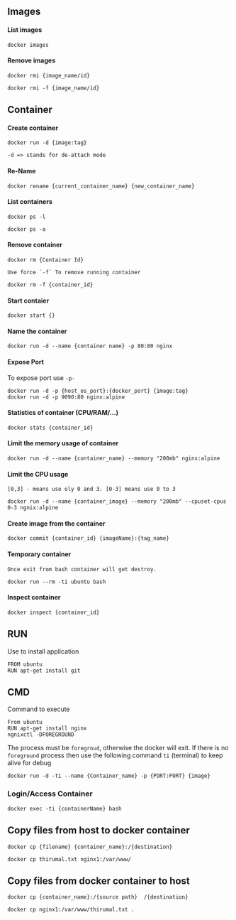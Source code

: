 ## Images

#### List images

    docker images

#### Remove images

    docker rmi {image_name/id}

    docker rmi -f {image_name/id}

## Container

#### Create container

    docker run -d {image:tag}

    -d => stands for de-attach mode

#### Re-Name

    docker rename {current_container_name} {new_container_name}


#### List containers

    docker ps -l

    docker ps -a

#### Remove container

    docker rm {Container Id}

    Use force `-f` To remove running container

    docker rm -f {container_id}

#### Start contaier

    docker start {}

#### Name the container

    docker run -d --name {container name} -p 80:80 nginx

#### Expose Port

To expose port use `-p-`

    docker run -d -p {host_os_port}:{docker_port} {image:tag}
    docker run -d -p 9090:80 nginx:alpine

#### Statistics of container (CPU/RAM/...)

    docker stats {container_id}

#### Limit the memory usage of container

    docker run -d --name {container_name} --memory "200mb" nginx:alpine

#### Limit the CPU usage

    [0,3] - means use oly 0 and 3. [0-3] means use 0 to 3

    docker run -d --name {container_image} --memory "200mb" --cpuset-cpus 0-3 ngnix:alpine

#### Create image from the container

    docker commit {container_id} {imageName}:{tag_name}

#### Temporary container

    Once exit from bash container will get destroy.

    docker run --rm -ti ubuntu bash

#### Inspect container

    docker inspect {container_id}

## RUN

Use to install application

    FROM ubuntu
    RUN apt-get install git

## CMD

Command to execute

    From ubuntu
    RUN apt-get install nginx
    ngnixctl -DFOREGROUND

The process must be `foregroud`, otherwise the docker will exit.
If there is no `foreground` process then use the following command `ti` (terminal) to keep alive for debug

    docker run -d -ti --name {Container_name} -p {PORT:PORT} {image}

### Login/Access Container

    docker exec -ti {containerName} bash

## Copy files from host to docker container

    docker cp {filename} {container_name}:/{destination}

    docker cp thirumal.txt nginx1:/var/www/

## Copy files from docker container to host

    docker cp {container_name}:/{source path}  /{destination}

    docker cp nginx1:/var/www/thirumal.txt .